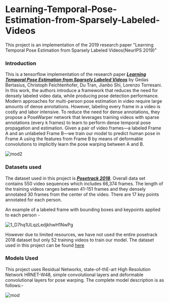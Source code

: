 # Learning-Temporal-Pose-Estimation-from-Sparsely-Labeled-Videos
This project is an implementation of the 2019 research paper "Learning Temporal Pose Estimation from Sparsely Labeled Videos(NeurIPS 2019)"

### Introduction
This is a tensorflow implementation of the research paper [***Learning Temporal Pose Estimation from Sparsely Labeled Videos***](https://arxiv.org/abs/1906.04016) by Gedas Bertasius, Christoph Feichtenhofer, Du Tran, Jianbo Shi, Lorenzo Torresani. In this work, the authors introduce a framework that reduces the need for densely labeled video data, while producing pose detection performance. Modern approaches for multi-person pose estimation in video require large amounts of dense annotations. However, labeling every frame in a video is costly and labor intensive. To reduce the need for dense annotations, they propose a PoseWarper network that leverages training videos with sparse annotations (every k frames) to learn to perform dense temporal pose propagation and estimation. Given a pair of video frames—a labeled Frame A and an unlabeled Frame B—we train our model to predict human pose in Frame A using the features from Frame B by means of deformable convolutions to implicitly learn the pose warping between A and B.  

![mod2](https://user-images.githubusercontent.com/45999827/82759724-c62f3480-9e0c-11ea-97b0-19627f172f6c.JPG)

### Datasets used
The dataset used in this project is [***Posetrack 2018***](https://posetrack.net/users/download.php). Overall data set contains 550 video sequences which includes 66,374 frames. The length of the training videos ranges between 41–151 frames and they densely annotated 30 frames from the center of the video. There are 17 key points annotated for each person. 

An example of a labeled frame with bounding boxes and keypoints applied to each person -

![1_D7hq1ULqzLedjkhwH1NwPg](https://user-images.githubusercontent.com/45999827/82748359-ca346580-9dbe-11ea-9162-6543508b1e01.jpeg)

However due to limited resources, we have not used the entire posetrack 2018 dataset but only 52 training videos to train our model. The  dataset used in this project can be found [here](https://drive.google.com/drive/folders/1CFvc1NeO3Un9aE1tf5GL4TAaifrlR2nv?usp=sharing)

### Models Used
This project uses Residual Networks, state-of-thE-art High Resolution Network HRNET-W48, simple convolutional layers and deformable convolutional layers for pose warping. The complete model description is as follows:-

![mod](https://user-images.githubusercontent.com/45999827/82759634-499c5600-9e0c-11ea-9e0d-60a89f078036.JPG)


